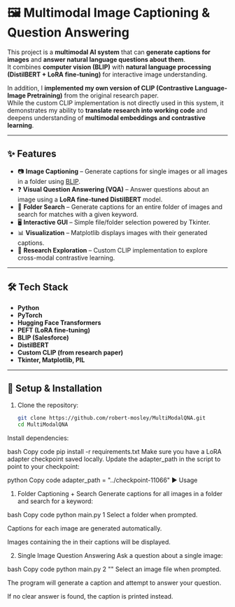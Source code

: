 # 🖼️ Multimodal Image Captioning & Question Answering

This project is a **multimodal AI system** that can **generate captions for images** and **answer natural language questions about them**.  
It combines **computer vision (BLIP)** with **natural language processing (DistilBERT + LoRA fine-tuning)** for interactive image understanding.  

In addition, I **implemented my own version of CLIP (Contrastive Language-Image Pretraining)** from the original research paper.  
While the custom CLIP implementation is not directly used in this system, it demonstrates my ability to **translate research into working code** and deepens understanding of **multimodal embeddings and contrastive learning**.

---

## ✨ Features
- 📷 **Image Captioning** – Generate captions for single images or all images in a folder using [BLIP](https://huggingface.co/Salesforce/blip-image-captioning-base).  
- ❓ **Visual Question Answering (VQA)** – Answer questions about an image using a **LoRA fine-tuned DistilBERT** model.  
- 🔎 **Folder Search** – Generate captions for an entire folder of images and search for matches with a given keyword.  
- 🖥️ **Interactive GUI** – Simple file/folder selection powered by Tkinter.  
- 📊 **Visualization** – Matplotlib displays images with their generated captions.  
- 🧪 **Research Exploration** – Custom CLIP implementation to explore cross-modal contrastive learning.  

---

## 🛠️ Tech Stack
- **Python**  
- **PyTorch**  
- **Hugging Face Transformers**  
- **PEFT (LoRA fine-tuning)**  
- **BLIP (Salesforce)**  
- **DistilBERT**  
- **Custom CLIP (from research paper)**  
- **Tkinter, Matplotlib, PIL**  

---

## 🚀 Setup & Installation

1. Clone the repository:
   ```bash
   git clone https://github.com/robert-mosley/MultiModalQNA.git
   cd MultiModalQNA
Install dependencies:

bash
Copy code
pip install -r requirements.txt
Make sure you have a LoRA adapter checkpoint saved locally.
Update the adapter_path in the script to point to your checkpoint:

python
Copy code
adapter_path = "../checkpoint-11066"
▶️ Usage
1. Folder Captioning + Search
Generate captions for all images in a folder and search for a keyword:

bash
Copy code
python main.py 1 <keyword>
Select a folder when prompted.

Captions for each image are generated automatically.

Images containing the <keyword> in their captions will be displayed.

2. Single Image Question Answering
Ask a question about a single image:

bash
Copy code
python main.py 2 "<your question>"
Select an image file when prompted.

The program will generate a caption and attempt to answer your question.

If no clear answer is found, the caption is printed instead.
